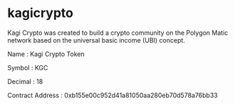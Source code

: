 # kagicrypto 

Kagi Crypto was created to build a crypto community on the Polygon Matic network based on the universal basic income (UBI) concept.

Name    : Kagi Crypto Token

Symbol  : KGC

Decimal : 18

Contract Address : 0xb155e00c952d41a81050aa280eb70d578a76bb33